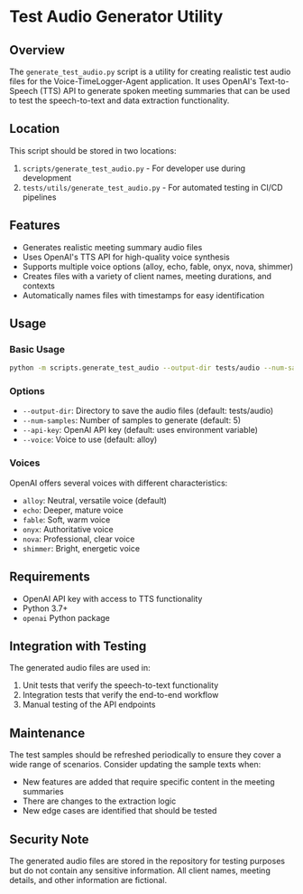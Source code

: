 # Test Audio Generator Utility

## Overview

The `generate_test_audio.py` script is a utility for creating realistic test audio files for the Voice-TimeLogger-Agent application. It uses OpenAI's Text-to-Speech (TTS) API to generate spoken meeting summaries that can be used to test the speech-to-text and data extraction functionality.

## Location

This script should be stored in two locations:

1. `scripts/generate_test_audio.py` - For developer use during development
2. `tests/utils/generate_test_audio.py` - For automated testing in CI/CD pipelines

## Features

- Generates realistic meeting summary audio files
- Uses OpenAI's TTS API for high-quality voice synthesis
- Supports multiple voice options (alloy, echo, fable, onyx, nova, shimmer)
- Creates files with a variety of client names, meeting durations, and contexts
- Automatically names files with timestamps for easy identification

## Usage

### Basic Usage

```bash
python -m scripts.generate_test_audio --output-dir tests/audio --num-samples 3
```

### Options

- `--output-dir`: Directory to save the audio files (default: tests/audio)
- `--num-samples`: Number of samples to generate (default: 5)
- `--api-key`: OpenAI API key (default: uses environment variable)
- `--voice`: Voice to use (default: alloy)

### Voices

OpenAI offers several voices with different characteristics:

- `alloy`: Neutral, versatile voice (default)
- `echo`: Deeper, mature voice
- `fable`: Soft, warm voice
- `onyx`: Authoritative voice
- `nova`: Professional, clear voice
- `shimmer`: Bright, energetic voice

## Requirements

- OpenAI API key with access to TTS functionality
- Python 3.7+
- `openai` Python package

## Integration with Testing

The generated audio files are used in:

1. Unit tests that verify the speech-to-text functionality
2. Integration tests that verify the end-to-end workflow
3. Manual testing of the API endpoints

## Maintenance

The test samples should be refreshed periodically to ensure they cover a wide range of scenarios. Consider updating the sample texts when:

- New features are added that require specific content in the meeting summaries
- There are changes to the extraction logic
- New edge cases are identified that should be tested

## Security Note

The generated audio files are stored in the repository for testing purposes but do not contain any sensitive information. All client names, meeting details, and other information are fictional.